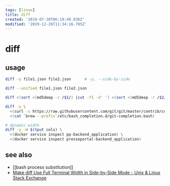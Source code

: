 ```yaml
---
tags: [linux]
title: diff
created: '2019-07-30T06:19:49.036Z'
modified: '2019-12-26T11:34:16.705Z'
---
```


# diff

## usage
```sh
diff -y file1.json file2.json      # -y, --side-by-side

diff --unified file1.json file2.json

diff <(sort <(md5deep -r /$1/) |cut -f1 -d' ') <(sort <(md5deep -r /$2/) |cut -f1 -d' ')

diff -y \
  <(curl -s https://raw.githubusercontent.com/git/git/master/contrib/completion/git-completion.bash) \
  <(cat `brew --prefix`/etc/bash_completion.d/git-completion.bash)

# dynamic width
diff -y -W $(tput cols) \
  <(docker service inspect pp-backend_application) \
  <(docker service inspect presseportal-backend_application)
```

## see also
- [[bash process substitution]]
- [Make diff Use Full Terminal Width in Side-by-Side Mode - Unix & Linux Stack Exchange](https://unix.stackexchange.com/a/9303)
